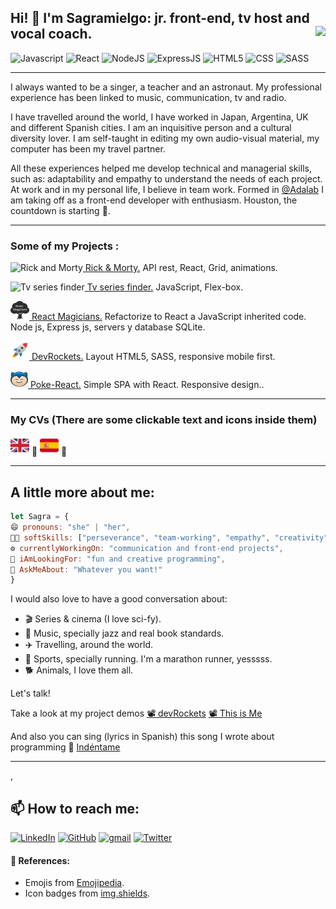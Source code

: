 ## Hi! 👋 I'm Sagramielgo: jr. front-end, tv host and vocal coach. <a href="https://twitter.com/sagramielgo"><img src="https://img.shields.io/twitter/follow/sagramielgo.svg?style=social" align="right"/></a>

![Javascript](https://img.shields.io/badge/-JavaScript-%234254a5?logo=javascript&logoColor=white)
![React](https://img.shields.io/badge/-React-%234254a5?logo=react&logoColor=white)
![NodeJS](https://img.shields.io/badge/Node.js-%234254a5?logo=node.js&logoColor=white)
![ExpressJS](https://img.shields.io/badge/Express.js-%234254a5)
![HTML5](https://img.shields.io/badge/HTML5-%234254a5?logo=html5&logoColor=white)
![CSS](https://img.shields.io/badge/CSS3-%234254a5?logo=css3&logoColor=white)
![SASS](https://img.shields.io/badge/SASS-%234254a5?logo=SASS&logoColor=white)

<hr/>

I always wanted to be a singer, a teacher and an astronaut.
My professional experience has been linked to music, communication, tv and radio.

I have travelled around the world, I have worked in Japan, Argentina, UK and different Spanish cities. I am an inquisitive person and a cultural diversity lover.
I am self-taught in editing my own audio-visual material, my computer has been my travel partner.

All these experiences helped me develop technical and managerial skills, such as: adaptability and empathy to understand the needs of each project. At work and in my personal life, I believe in team work.
Formed in [@Adalab](https://github.com/Adalab) I am taking off as a front-end developer with enthusiasm.
Houston, the countdown is starting 🚀.

<hr/>
<h3> Some of my Projects :</h3>
  
  
<img src="https://img.icons8.com/color/48/000000/rick-sanchez.png" alt="Rick and Morty" height="30" width="30"/><a href="https://sagramielgo.github.io/characters-finder-rick-and-morty-Sagramielgo/">  Rick & Morty.</a> API rest, React, Grid, animations.

<img src="https://img.icons8.com/plasticine/100/000000/retro-tv.png" alt="Tv series finder" height="30" width="30"/><a href="https://sagramielgo.github.io/tvseries-finder-Sagramielgo/"> Tv series finder.</a> JavaScript, Flex-box.

<img src="./images/tree-logo.png" alt="React Magicians" height="30" width="30"/><a href="https://sagramielgo-react-magicians.herokuapp.com/"> React Magicians.</a> Refactorize to React a JavaScript inherited code.
Node js, Express js, servers y database SQLite.

<img src="./images/rocket.png" alt="DevRockets" height="30" width="30"/><a href="https://sagramielgo.github.io/sagramielgo-dev-rockets"> DevRockets.</a> Layout HTML5, SASS, responsive mobile first.

<img src="./images/pokemon.png" alt="DevRockets" height="28" width="28"/><a href="https://sagramielgo.github.io/spa-con-react-Sagramielgo/"> Poke-React.</a> Simple SPA with React. Responsive design..

<hr/>
<h3> My CVs (There are some clickable text and icons inside them)</h3>

[<img witdh="50" height="30" src="./images/english.png">](https://www.canva.com/design/DAEaU8W_i84/qZWsi-I_RYcK2CYh-fXd8w/view?utm_content=DAEaU8W_i84&utm_campaign=designshare&utm_medium=link&utm_source=sharebutton) 🔗
[<img witdh="50" height="30" margin-left="30" src="./images/Spain.png">](https://www.canva.com/design/DAEZ2Mtwndk/uHBzisZEzudrN5JEoOykcw/view?utm_content=DAEZ2Mtwndk&utm_campaign=designshare&utm_medium=link&utm_source=sharebutton) 🔗

<hr/>

## A little more about me:

```javascript
let Sagra = {
😄 pronouns: "she" | "her",
🤹🏼 softSkills: ["perseverance", "team-working", "empathy", "creativity", "adaptability" ],
⚙️ currentlyWorkingOn: "communication and front-end projects",
🚧 iAmLookingFor: "fun and creative programming",
💬 AskMeAbout: "Whatever you want!"
}
```

I would also love to have a good conversation about:

- 🎬 Series & cinema (I love sci-fy).
- 🎸 Music, specially jazz and real book standards.
- ✈️ Travelling, around the world.
- 🏅 Sports, specially running. I'm a marathon runner, yesssss.
- 🐕 Animals, I love them all.

Let's talk!

Take a look at my project demos [📽️ devRockets](https://www.youtube.com/watch?v=pdzEJnlMqdA) [📽️ This is Me](https://www.youtube.com/watch?v=SfTgr9eAIKc)

And also you can sing (lyrics in Spanish) this song I wrote about programming 🎵 [Indéntame](https://www.youtube.com/watch?v=gmcnZGeIjNk&t=2s)

<hr/>
<!-- ⚡ Fun fact: ... ,
🌱 I’m currently learning:
👯 I’m looking to collaborate on ... ,
🤔 I’m looking for help with ...  -->,

## 📫 How to reach me:

<a href="https://www.linkedin.com/in/sagramielgo/"><img img alt="LinkedIn" src="https://img.shields.io/badge/linkedin-0e76a8.svg?&style=for-the-badge&logo=linkedin&logoColor=white" /></a>
<a href="https://github.com/sagramielgo"><img alt="GitHub" src="https://img.shields.io/badge/GitHub-2f363d.svg?&style=for-the-badge&logo=Github&logoColor=white" /></a>
<a href="mailto:sagramielgo@gmail.com"><img alt="gmail" src="https://img.shields.io/badge/gmail-red.svg?&style=for-the-badge&logo=gmail&logoColor=white" /></a>
<a href="https://twitter.com/sagramielgo"><img alt="Twitter" src="https://img.shields.io/badge/twitter-%231DA1F2.svg?&style=for-the-badge&logo=twitter&logoColor=white" /></a>

#### 📑 References:

- Emojis from [Emojipedia](https://emojipedia.org/).
- Icon badges from [img.shields](https://img.shields.io/).

<!-- [If you liked this ✨ _special_ ✨ repository, please do not forget to star it.](url)-->
